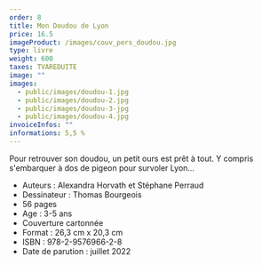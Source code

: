 ```yaml
---
order: 8
title: Mon Doudou de Lyon
price: 16.5
imageProduct: /images/couv_pers_doudou.jpg
type: livre
weight: 600
taxes: TVAREDUITE
image: ""
images:
  - public/images/doudou-1.jpg
  - public/images/doudou-2.jpg
  - public/images/doudou-3-jpg
  - public/images/doudou-4.jpg
invoiceInfos: ""
informations: 5,5 %
---
```

Pour retrouver son doudou, un petit ours est prêt à tout. Y compris s'embarquer à dos de pigeon pour survoler Lyon...

* Auteurs : Alexandra Horvath et Stéphane Perraud
* Dessinateur : Thomas Bourgeois
* 56 pages
* Age : 3-5 ans
* Couverture cartonnée
* Format : 26,3 cm x 20,3 cm
* ISBN : 978-2-9576966-2-8
* Date de parution : juillet 2022